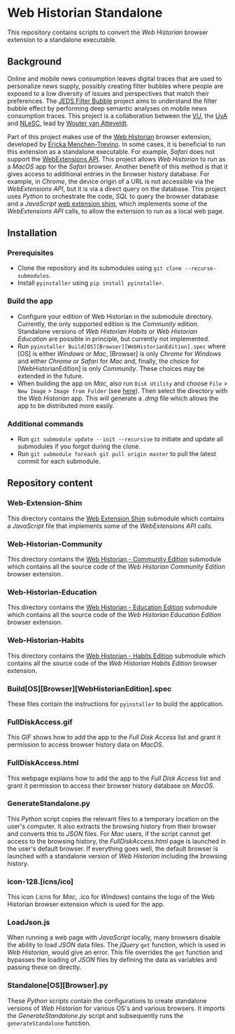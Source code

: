 # Web Historian Standalone

This repository contains scripts to convert the _Web Historian_ browser extension to a standalone executable.

## Background

Online and mobile news consumption leaves digital traces that are used to personalize news supply, possibly creating filter bubbles where people are exposed to a low diversity of issues and perspectives that match their preferences. The [JEDS Filter Bubble](http://ccs.amsterdam/projects/jeds/) project aims to understand the filter bubble effect by performing deep semantic analyses on mobile news consumption traces. This project is a collaboration between the [VU](https://www.vu.nl/nl/index.aspx), the [UvA](http://www.uva.nl/) and [NLeSC](https://www.esciencecenter.nl/), lead by [Wouter van Atteveldt](http://vanatteveldt.com/).

Part of this project makes use of the [Web Historian](http://www.webhistorian.org/) browser extension, developed by [Ericka Menchen-Trevino](http://www.ericka.cc/). In some cases, it is beneficial to run this extension as a standalone executable. For example, _Safari_ does not support the [WebExtensions API](https://developers.chrome.com/extensions). This project allows _Web Historian_ to run as a _MacOS_ app for the _Safari_ browser. Another benefit of this method is that it gives access to additional entries in the browser history database. For example, in _Chrome_, the device origin of a URL is not accessible via the _WebExtensions API_, but it is via a direct query on the database. This project uses _Python_ to orchestrate the code, _SQL_ to query the browser database and a _JavaScript_ [web extension shim](https://github.com/Filter-Bubble/Web-Extension-Shim), which implements some of the _WebExtensions API_ calls, to allow the extension to run as a local web page.

## Installation

### Prerequisites

- Clone the repository and its submodules using `git clone --recurse-submodules`.
- Install `pyinstaller` using `pip install pyinstaller`.

### Build the app

- Configure your edition of Web Historian in the submodule directory. Currently, the only supported edition is the _Community_ edition. Standalone versions of _Web Historian Habits_ or _Web Historian Education_ are possible in principle, but currently not implemented.
- Run `pyinstaller Build[OS][Browser][WebHistorianEdition].spec` where [OS] is either _Windows_ or _Mac_, [Browser] is only _Chrome_ for _Windows_ and either _Chrome_ or _Safari_ for _Mac_ and, finally, the choice for [WebHistorianEdition] is only _Community_. These choices may be extended in the future.
- When building the app on _Mac_, also run `Disk Utility` and choose `File` > `New Image` > `Image from Folder` (see [here](https://support.apple.com/en-gb/guide/disk-utility/dskutl11888/mac)). Then select the directory with the _Web Historian_ app. This will generate a _.dmg_ file which allows the app to be distributed more easily.

### Additional commands

- Run `git submodule update --init --recursive` to initiate and update all submodules if you forgot during the clone.
- Run `git submodule foreach git pull origin master` to pull the latest commit for each submodule.

## Repository content

### Web-Extension-Shim

This directory contains the [Web Extension Shim](https://github.com/Filter-Bubble/Web-Extension-Shim/) submodule which contains a _JavaScript_ file that implements some of the _WebExtensions API_ calls.

### Web-Historian-Community

This directory contains the [Web Historian - Community Edition](https://github.com/WebHistorian/community/) submodule which contains all the source code of the _Web Historian Community Edition_ browser extension.

### Web-Historian-Education

This directory contains the [Web Historian - Education Edition](https://github.com/erickaakcire/webhistorian/) submodule which contains all the source code of the _Web Historian Education Edition_ browser extension.

### Web-Historian-Habits

This directory contains the [Web Historian - Habits Edition](https://github.com/WebHistorian/habits/) submodule which contains all the source code of the _Web Historian Habits Edition_ browser extension.

### Build[OS][Browser][WebHistorianEdition].spec

These files contain the instructions for `pyinstaller` to build the application.

### FullDiskAccess.gif

This _GIF_ shows how to add the app to the _Full Disk Access_ list and grant it permission to access browser history data on _MacOS_.

### FullDiskAccess.html

This webpage explains how to add the app to the _Full Disk Access_ list and grant it permission to access their browser history database on _MacOS_. 

### GenerateStandalone.py

This _Python_ script copies the relevant files to a temporary location on the user's computer. It also extracts the browsing history from their browser and converts this to _JSON_ files. For _Mac_ users, if the script cannot get access to the browsing history, the _FullDiskAccess.html_ page is launched in the user's default browser. If everything goes well, the default browser is launched with a standalone version of _Web Historian_ including the browsing history.

### icon-128.[icns/ico]

This icon (.icns for _Mac_, .ico for _Windows_) contains the logo of the Web Historian browser extension which is used for the app.

### LoadJson.js

When running a web page with _JavaScript_ locally, many browsers disable the ability to load _JSON_ data files. The _jQuery_ `get` function, which is used in _Web Historian_, would give an error. This file overrides the `get` function and bypasses the loading of _JSON_ files by defining the data as variables and passing these on directly.

### Standalone[OS][Browser].py

These _Python_ scripts contain the configurations to create standalone versions of _Web Historian_ for various OS's and various browsers. It imports the _GenerateStandalone.py_ script and subsequently runs the `generateStandalone` function.
